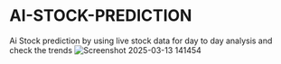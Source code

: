 # AI-STOCK-PREDICTION
Ai Stock prediction by using live stock data for day to day analysis and check the trends
![Screenshot 2025-03-13 141454](https://github.com/user-attachments/assets/5ae9d3ef-4f4d-4d70-bb26-1f30641b6d8d)
